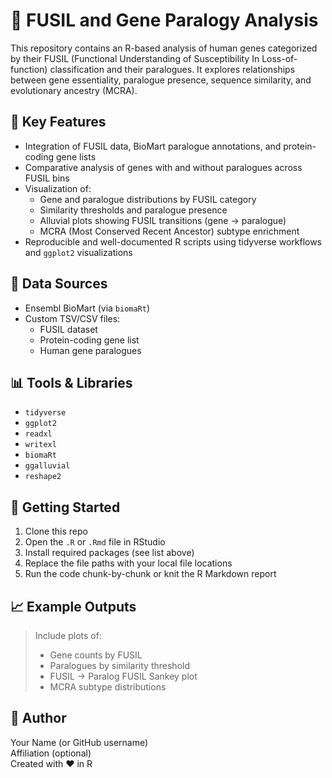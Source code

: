 # 🔬 FUSIL and Gene Paralogy Analysis

This repository contains an R-based analysis of human genes categorized by their FUSIL (Functional Understanding of Susceptibility In Loss-of-function) classification and their paralogues. It explores relationships between gene essentiality, paralogue presence, sequence similarity, and evolutionary ancestry (MCRA).

## 📌 Key Features

- Integration of FUSIL data, BioMart paralogue annotations, and protein-coding gene lists  
- Comparative analysis of genes with and without paralogues across FUSIL bins  
- Visualization of:
  - Gene and paralogue distributions by FUSIL category  
  - Similarity thresholds and paralogue presence  
  - Alluvial plots showing FUSIL transitions (gene → paralogue)  
  - MCRA (Most Conserved Recent Ancestor) subtype enrichment  
- Reproducible and well-documented R scripts using tidyverse workflows and `ggplot2` visualizations

## 📁 Data Sources

- Ensembl BioMart (via `biomaRt`)  
- Custom TSV/CSV files:
  - FUSIL dataset  
  - Protein-coding gene list  
  - Human gene paralogues  

## 📊 Tools & Libraries

- `tidyverse`  
- `ggplot2`  
- `readxl`  
- `writexl`  
- `biomaRt`  
- `ggalluvial`  
- `reshape2`  

## 🧪 Getting Started

1. Clone this repo  
2. Open the `.R` or `.Rmd` file in RStudio  
3. Install required packages (see list above)  
4. Replace the file paths with your local file locations  
5. Run the code chunk-by-chunk or knit the R Markdown report  

## 📈 Example Outputs

> Include plots of:
> - Gene counts by FUSIL  
> - Paralogues by similarity threshold  
> - FUSIL → Paralog FUSIL Sankey plot  
> - MCRA subtype distributions  

## 🧬 Author

Your Name (or GitHub username)  
Affiliation (optional)  
Created with ❤️ in R

